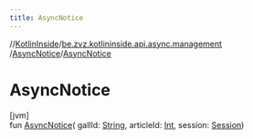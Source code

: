 ```yaml
---
title: AsyncNotice
---
```

//[KotlinInside](../../../index.html)/[be.zvz.kotlininside.api.async.management](../index.html)
/[AsyncNotice](index.html)/[AsyncNotice](-async-notice.html)

# AsyncNotice

[jvm]\
fun [AsyncNotice](-async-notice.html)(
gallId: [String](https://kotlinlang.org/api/latest/jvm/stdlib/kotlin/-string/index.html),
articleId: [Int](https://kotlinlang.org/api/latest/jvm/stdlib/kotlin/-int/index.html),
session: [Session](../../be.zvz.kotlininside.session/-session/index.html))





